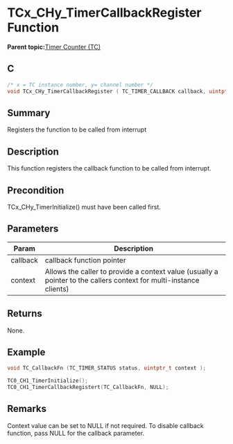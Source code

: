 # TCx\_CHy\_TimerCallbackRegister Function

**Parent topic:**[Timer Counter \(TC\)](GUID-B7C79854-BBCD-49B3-9EA3-C379E6A5FCE0.md)

## C

```c
/* x = TC instance number, y= channel number */
void TCx_CHy_TimerCallbackRegister ( TC_TIMER_CALLBACK callback, uintptr_t context );
```

## Summary

Registers the function to be called from interrupt

## Description

This function registers the callback function to be called from interrupt.

## Precondition

TCx\_CHy\_TimerInitialize\(\) must have been called first.

## Parameters

|Param|Description|
|-----|-----------|
|callback|callback function pointer|
|context|Allows the caller to provide a context value \(usually a pointer to the callers context for multi-instance clients\)|

## Returns

None.

## Example

```c
void TC_CallbackFn (TC_TIMER_STATUS status, uintptr_t context );

TC0_CH1_TimerInitialize();
TC0_CH1_TimerCallbackRegistert(TC_CallbackFn, NULL);
```

## Remarks

Context value can be set to NULL if not required. To disable callback function, pass NULL for the callback parameter.

